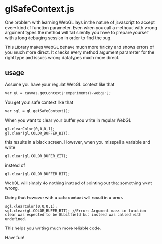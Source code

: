 glSafeContext.js
================

One problem with learning WebGL lays in the nature of javascript to accept every kind of function parameter. Even when you call a methoud with wrong argument types the method will fail silently you have to prepare yourself with a long debuging session in order to find the bug. 

This Library makes WebGL behave much more finicky and shows errors of you much more direct. It checks every method argument parameter for the right type and issues wrong datatypes much more direct. 

usage
-----

Assume you have your regulat WebGL context like that

    var gl = canvas.getContext("experimental-webgl"); 

You get your safe context like that 

    var sgl = gl.getSafeContext(); 

When you want to clear your buffer you write in regular WebGL 

    gl.clearColor(0,0,0,1); 
    gl.clear(gl.COLOR_BUFFER_BIT); 

this results in a black screen. 
However, when you misspell a variable and write 

    gl.clear(gl.COLOR_BUFER_BIT); 

instead of 

    gl.clear(gl.COLOR_BUFFER_BIT); 

WebGL will simply do nothing instead of pointing out that something went wrong. 

Doing that however with a safe context will result in a error. 

    sgl.clearColor(0,0,0,1); 
    sgl.clear(gl.COLOR_BUFER_BIT); //Error: Argument mask in function clear was expected to be GLbitfield but instead was called with undefined.

This helps you writing much more reliable code.

Have fun! 


